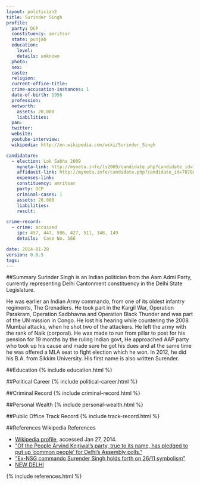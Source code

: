```yaml
---
layout: politician2
title: Surinder Singh
profile: 
  party: DCP
  constituency: amritsar
  state: punjab
  education: 
    level: 
    details: unknown
  photo: 
  sex: 
  caste: 
  religion: 
  current-office-title: 
  crime-accusation-instances: 1
  date-of-birth: 1956
  profession: 
  networth: 
    assets: 20,000
    liabilities: 
  pan: 
  twitter: 
  website: 
  youtube-interview: 
  wikipedia: http://en.wikipedia.com/wiki/Surinder_Singh

candidature: 
  - election: Lok Sabha 2009
    myneta-link: http://myneta.info/ls2009/candidate.php?candidate_id=7878
    affidavit-link: http://myneta.info/candidate.php?candidate_id=7878&scan=original
    expenses-link: 
    constituency: amritsar 
    party: DCP
    criminal-cases: 1
    assets: 20,000
    liabilities: 
    result:  

crime-record: 
  - crime: accussed
    ipc: 457, 447, 506, 427, 511, 148, 149
    details:  Case No. 166  

date: 2014-01-28
version: 0.0.5
tags: 
---
```

##Summary
Surinder Singh is an Indian politician from the Aam Admi Party, currently representing Delhi Cantonment constituency in the Delhi State Legislature.

He was earlier an Indian Army commando, from one of its oldest infantry regiments, The Grenadiers. He took part in the Kargil War, Operation Parakram, Operation Sadbhavna and Operation Black Thunder and was part of the UN mission in Congo. He lost his hearing while countering the 2008 Mumbai attacks, when he shot two of the attackers. He left the army with the rank of Naik (corporal). He was made to run from pillar to post for his pension for 19 months by the ruling Indian govt, He approached AAP party who took up his cause and made sure he got his dues and at the same time he was offered a MLA seat to fight election which he won. In 2012, he did his B.A. from Sikkim University. His first name is also written Surender.


##Education
{% include education.html %}


##Political Career
{% include political-career.html %}


##Criminal Record
{% include criminal-record.html %}


##Personal Wealth
{% include personal-wealth.html %}


##Public Office Track Record
{% include track-record.html %}


##References
Wikipedia References
- [Wikipedia profile]({{page.profile.wikipedia}}), accessed Jan 27, 2014.
- ["Of the People Arvind Kejriwal’s party, true to its name, has pledged to put up ‘common people’ for Delhi’s Assembly polls."][wiki1]
- ["Ex-NSG commando Surender Singh holds forth on 26/11 symbolism"][wiki2]
- [NEW DELHI][wiki3]

[wiki1]: http://www.openthemagazine.com/article/nation/of-the-people
[wiki2]: http://articles.timesofindia.indiatimes.com/2012-11-27/india/35386720_1_commando-kargil-war-mumbai-carnage
[wiki3]: /wiki/NEW_DELHI


{% include references.html %}
